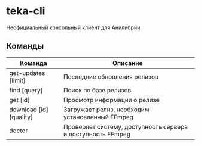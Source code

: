 # teka-cli

Неофициальный консольный клиент для Анилибрии

## Команды

| Команда                 | Описание                                                    |
| ----------------------- | ----------------------------------------------------------- |
| get-updates [limit]     | Последние обновления релизов                                |
| find [query]            | Поиск по базе релизов                                       |
| get [id]                | Просмотр информации о релизе                                |
| download [id] [quality] | Загружает релиз, необходим установленный FFmpeg             |
| doctor                  | Проверяет систему, доступность сервера и доступность FFmpeg |

